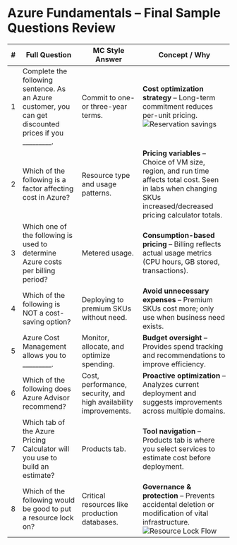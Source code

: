 # Azure Fundamentals – Final Sample Questions Review

| # | Full Question | MC Style Answer | Concept / Why |
|---|---------------|-----------------|---------------|
| 1 | Complete the following sentence. As an Azure customer, you can get discounted prices if you _________. | Commit to one- or three-year terms. | **Cost optimization strategy** – Long-term commitment reduces per-unit pricing. <br>![Reservation savings](https://mermaid.ink/img/pako:eNpNjkEKwjAQRH_F8jU6hTi8Sk0LE3UIuINsP9qizqPZAAO4u4vj5-_wDMPMuDTaOlWDkymdr2tBPYgTpaH0JtXxmuDJ9Y20RMqZ2dBiHMTvYwL8ak6rN6p_XU6AqE6iElnmTCtfoNHjb5-hy1l29OtKnT0vCydxHTE6CnBlKvl8UUt2ubCYbsfHh0fMrOcso3trf9I3D4A) |
| 2 | Which of the following is a factor affecting cost in Azure? | Resource type and usage patterns. | **Pricing variables** – Choice of VM size, region, and run time affects total cost. Seen in labs when changing SKUs increased/decreased pricing calculator totals. |
| 3 | Which one of the following is used to determine Azure costs per billing period? | Metered usage. | **Consumption-based pricing** – Billing reflects actual usage metrics (CPU hours, GB stored, transactions). |
| 4 | Which of the following is NOT a cost-saving option? | Deploying to premium SKUs without need. | **Avoid unnecessary expenses** – Premium SKUs cost more; only use when business need exists. |
| 5 | Azure Cost Management allows you to _________. | Monitor, allocate, and optimize spending. | **Budget oversight** – Provides spend tracking and recommendations to improve efficiency. |
| 6 | Which of the following does Azure Advisor recommend? | Cost, performance, security, and high availability improvements. | **Proactive optimization** – Analyzes current deployment and suggests improvements across multiple domains. |
| 7 | Which tab of the Azure Pricing Calculator will you use to build an estimate? | Products tab. | **Tool navigation** – Products tab is where you select services to estimate cost before deployment. |
| 8 | Which of the following would be good to put a resource lock on? | Critical resources like production databases. | **Governance & protection** – Prevents accidental deletion or modification of vital infrastructure. <br>![Resource Lock Flow](https://mermaid.ink/img/pako:eNptjsEOgjAQRH9lziQXgAhse2AL0pQA3QiQGEOoFOjU--JBGg3mXs73Yf7cZJX1ZhV3k2uknCpWb2kkkXMGWDLF4N8FFId6iKto4SCj40iOfFmG2CfAn1IkZrVhDGzYaP9Co2CCN6sAmLlo-lIr-mZqKrO75bVbJrQl6w3sj7l_XfQAw1Gds) |
